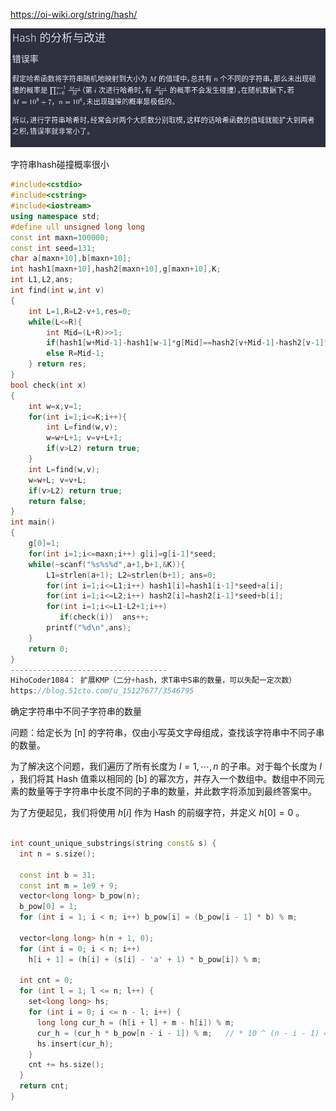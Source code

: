 https://oi-wiki.org/string/hash/



![image-20230705204501159](img/image-20230705204501159.png)

字符串hash碰撞概率很小

```cpp
#include<cstdio>
#include<cstring>
#include<iostream>
using namespace std;
#define ull unsigned long long
const int maxn=100000;
const int seed=131;
char a[maxn+10],b[maxn+10];
int hash1[maxn+10],hash2[maxn+10],g[maxn+10],K;
int L1,L2,ans;
int find(int w,int v)
{
    int L=1,R=L2-v+1,res=0;
    while(L<=R){
        int Mid=(L+R)>>1;
        if(hash1[w+Mid-1]-hash1[w-1]*g[Mid]==hash2[v+Mid-1]-hash2[v-1]*g[Mid]) res=Mid,L=Mid+1;
        else R=Mid-1; 
    } return res;
}
bool check(int x)
{
    int w=x,v=1;
    for(int i=1;i<=K;i++){
        int L=find(w,v);
        w=w+L+1; v=v+L+1;
        if(v>L2) return true;
    }
    int L=find(w,v);
    w=w+L; v=v+L;
    if(v>L2) return true;
    return false;
}
int main()
{
    g[0]=1;
    for(int i=1;i<=maxn;i++) g[i]=g[i-1]*seed;
    while(~scanf("%s%s%d",a+1,b+1,&K)){
        L1=strlen(a+1); L2=strlen(b+1); ans=0;
        for(int i=1;i<=L1;i++) hash1[i]=hash1[i-1]*seed+a[i];
        for(int i=1;i<=L2;i++) hash2[i]=hash2[i-1]*seed+b[i];
        for(int i=1;i<=L1-L2+1;i++) 
           if(check(i))  ans++;
        printf("%d\n",ans);
    }
    return 0;
}
-----------------------------------
HihoCoder1084： 扩展KMP（二分+hash，求T串中S串的数量，可以失配一定次数）
https://blog.51cto.com/u_15127677/3546795
```


确定字符串中不同子字符串的数量

问题：给定长为 [n] 的字符串，仅由小写英文字母组成，查找该字符串中不同子串的数量。

为了解决这个问题，我们遍历了所有长度为 $l=1,\cdots ,n$ 的子串。对于每个长度为 $l$ ，我们将其 Hash 值乘以相同的 [b] 的幂次方，并存入一个数组中。数组中不同元素的数量等于字符串中长度不同的子串的数量，并此数字将添加到最终答案中。

为了方便起见，我们将使用 $h [i]$ 作为 Hash 的前缀字符，并定义 $h[0]=0$ 。
```cpp

int count_unique_substrings(string const& s) {
  int n = s.size();

  const int b = 31;
  const int m = 1e9 + 9;
  vector<long long> b_pow(n);
  b_pow[0] = 1;
  for (int i = 1; i < n; i++) b_pow[i] = (b_pow[i - 1] * b) % m;

  vector<long long> h(n + 1, 0);
  for (int i = 0; i < n; i++)
    h[i + 1] = (h[i] + (s[i] - 'a' + 1) * b_pow[i]) % m;

  int cnt = 0;
  for (int l = 1; l <= n; l++) {
    set<long long> hs;
    for (int i = 0; i <= n - l; i++) {
      long long cur_h = (h[i + l] + m - h[i]) % m;
      cur_h = (cur_h * b_pow[n - i - 1]) % m;	// * 10 ^ (n - i - 1) = 10 ^ n / 10 ^ (i + 1);
      hs.insert(cur_h);
    }
    cnt += hs.size();
  }
  return cnt;
}

```


